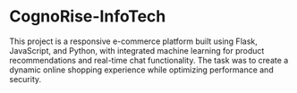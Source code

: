 # CognoRise-InfoTech
This project is a responsive e-commerce platform built using Flask, JavaScript, and Python, with integrated machine learning for product recommendations and real-time chat functionality. The task was to create a dynamic online shopping experience while optimizing performance and security.
